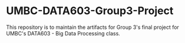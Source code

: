 # UMBC-DATA603-Group3-Project
This repository is to maintain the artifacts for Group 3's final project for UMBC's DATA603 - Big Data Processing class. 
